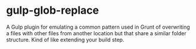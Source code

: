 gulp-glob-replace
=================

A Gulp plugin for emulating a common pattern used in Grunt of overwriting a files with other files from another location
but that share a similar folder structure.  Kind of like extending your build step.